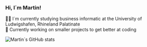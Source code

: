 ### Hi, I´m Martin! 

👨‍🎓 I´m currently studying business informatic at the University of Ludwigshafen, Rhineland Palatinate <br/>
🔭 Currently working on smaller projects to get better at coding <br/>



![Martin´s GitHub stats](https://github-readme-stats.vercel.app/api?username=MartinIRL&theme=dark&show_icons=true)
